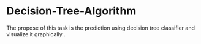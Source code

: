 # Decision-Tree-Algorithm
The propose of this task is the prediction using decision tree classifier and visualize it graphically .
